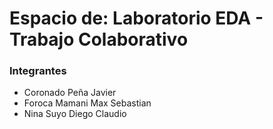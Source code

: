 # Espacio de: Laboratorio EDA - Trabajo Colaborativo
### Integrantes
- Coronado Peña Javier
- Foroca Mamani Max Sebastian
- Nina Suyo Diego Claudio
